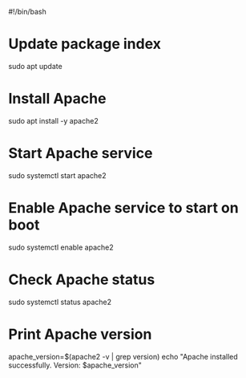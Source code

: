 #!/bin/bash

# Update package index
sudo apt update

# Install Apache
sudo apt install -y apache2

# Start Apache service
sudo systemctl start apache2

# Enable Apache service to start on boot
sudo systemctl enable apache2

# Check Apache status
sudo systemctl status apache2

# Print Apache version
apache_version=$(apache2 -v | grep version)
echo "Apache installed successfully. Version: $apache_version"
